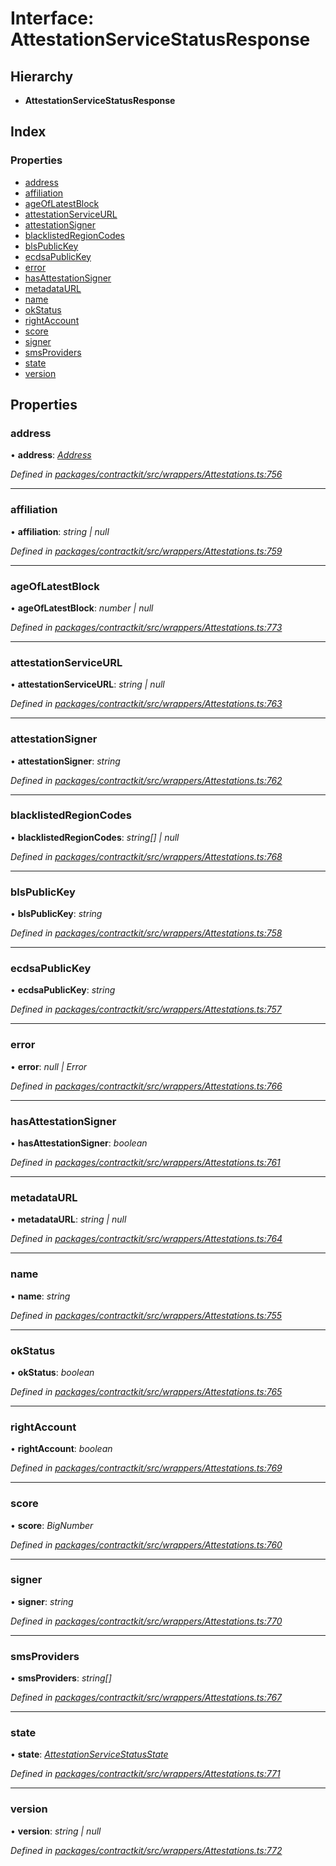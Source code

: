 # Interface: AttestationServiceStatusResponse

## Hierarchy

* **AttestationServiceStatusResponse**

## Index

### Properties

* [address](_wrappers_attestations_.attestationservicestatusresponse.md#address)
* [affiliation](_wrappers_attestations_.attestationservicestatusresponse.md#affiliation)
* [ageOfLatestBlock](_wrappers_attestations_.attestationservicestatusresponse.md#ageoflatestblock)
* [attestationServiceURL](_wrappers_attestations_.attestationservicestatusresponse.md#attestationserviceurl)
* [attestationSigner](_wrappers_attestations_.attestationservicestatusresponse.md#attestationsigner)
* [blacklistedRegionCodes](_wrappers_attestations_.attestationservicestatusresponse.md#blacklistedregioncodes)
* [blsPublicKey](_wrappers_attestations_.attestationservicestatusresponse.md#blspublickey)
* [ecdsaPublicKey](_wrappers_attestations_.attestationservicestatusresponse.md#ecdsapublickey)
* [error](_wrappers_attestations_.attestationservicestatusresponse.md#error)
* [hasAttestationSigner](_wrappers_attestations_.attestationservicestatusresponse.md#hasattestationsigner)
* [metadataURL](_wrappers_attestations_.attestationservicestatusresponse.md#metadataurl)
* [name](_wrappers_attestations_.attestationservicestatusresponse.md#name)
* [okStatus](_wrappers_attestations_.attestationservicestatusresponse.md#okstatus)
* [rightAccount](_wrappers_attestations_.attestationservicestatusresponse.md#rightaccount)
* [score](_wrappers_attestations_.attestationservicestatusresponse.md#score)
* [signer](_wrappers_attestations_.attestationservicestatusresponse.md#signer)
* [smsProviders](_wrappers_attestations_.attestationservicestatusresponse.md#smsproviders)
* [state](_wrappers_attestations_.attestationservicestatusresponse.md#state)
* [version](_wrappers_attestations_.attestationservicestatusresponse.md#version)

## Properties

###  address

• **address**: *[Address](../modules/_base_.md#address)*

*Defined in [packages/contractkit/src/wrappers/Attestations.ts:756](https://github.com/celo-org/celo-monorepo/blob/master/packages/contractkit/src/wrappers/Attestations.ts#L756)*

___

###  affiliation

• **affiliation**: *string | null*

*Defined in [packages/contractkit/src/wrappers/Attestations.ts:759](https://github.com/celo-org/celo-monorepo/blob/master/packages/contractkit/src/wrappers/Attestations.ts#L759)*

___

###  ageOfLatestBlock

• **ageOfLatestBlock**: *number | null*

*Defined in [packages/contractkit/src/wrappers/Attestations.ts:773](https://github.com/celo-org/celo-monorepo/blob/master/packages/contractkit/src/wrappers/Attestations.ts#L773)*

___

###  attestationServiceURL

• **attestationServiceURL**: *string | null*

*Defined in [packages/contractkit/src/wrappers/Attestations.ts:763](https://github.com/celo-org/celo-monorepo/blob/master/packages/contractkit/src/wrappers/Attestations.ts#L763)*

___

###  attestationSigner

• **attestationSigner**: *string*

*Defined in [packages/contractkit/src/wrappers/Attestations.ts:762](https://github.com/celo-org/celo-monorepo/blob/master/packages/contractkit/src/wrappers/Attestations.ts#L762)*

___

###  blacklistedRegionCodes

• **blacklistedRegionCodes**: *string[] | null*

*Defined in [packages/contractkit/src/wrappers/Attestations.ts:768](https://github.com/celo-org/celo-monorepo/blob/master/packages/contractkit/src/wrappers/Attestations.ts#L768)*

___

###  blsPublicKey

• **blsPublicKey**: *string*

*Defined in [packages/contractkit/src/wrappers/Attestations.ts:758](https://github.com/celo-org/celo-monorepo/blob/master/packages/contractkit/src/wrappers/Attestations.ts#L758)*

___

###  ecdsaPublicKey

• **ecdsaPublicKey**: *string*

*Defined in [packages/contractkit/src/wrappers/Attestations.ts:757](https://github.com/celo-org/celo-monorepo/blob/master/packages/contractkit/src/wrappers/Attestations.ts#L757)*

___

###  error

• **error**: *null | Error*

*Defined in [packages/contractkit/src/wrappers/Attestations.ts:766](https://github.com/celo-org/celo-monorepo/blob/master/packages/contractkit/src/wrappers/Attestations.ts#L766)*

___

###  hasAttestationSigner

• **hasAttestationSigner**: *boolean*

*Defined in [packages/contractkit/src/wrappers/Attestations.ts:761](https://github.com/celo-org/celo-monorepo/blob/master/packages/contractkit/src/wrappers/Attestations.ts#L761)*

___

###  metadataURL

• **metadataURL**: *string | null*

*Defined in [packages/contractkit/src/wrappers/Attestations.ts:764](https://github.com/celo-org/celo-monorepo/blob/master/packages/contractkit/src/wrappers/Attestations.ts#L764)*

___

###  name

• **name**: *string*

*Defined in [packages/contractkit/src/wrappers/Attestations.ts:755](https://github.com/celo-org/celo-monorepo/blob/master/packages/contractkit/src/wrappers/Attestations.ts#L755)*

___

###  okStatus

• **okStatus**: *boolean*

*Defined in [packages/contractkit/src/wrappers/Attestations.ts:765](https://github.com/celo-org/celo-monorepo/blob/master/packages/contractkit/src/wrappers/Attestations.ts#L765)*

___

###  rightAccount

• **rightAccount**: *boolean*

*Defined in [packages/contractkit/src/wrappers/Attestations.ts:769](https://github.com/celo-org/celo-monorepo/blob/master/packages/contractkit/src/wrappers/Attestations.ts#L769)*

___

###  score

• **score**: *BigNumber*

*Defined in [packages/contractkit/src/wrappers/Attestations.ts:760](https://github.com/celo-org/celo-monorepo/blob/master/packages/contractkit/src/wrappers/Attestations.ts#L760)*

___

###  signer

• **signer**: *string*

*Defined in [packages/contractkit/src/wrappers/Attestations.ts:770](https://github.com/celo-org/celo-monorepo/blob/master/packages/contractkit/src/wrappers/Attestations.ts#L770)*

___

###  smsProviders

• **smsProviders**: *string[]*

*Defined in [packages/contractkit/src/wrappers/Attestations.ts:767](https://github.com/celo-org/celo-monorepo/blob/master/packages/contractkit/src/wrappers/Attestations.ts#L767)*

___

###  state

• **state**: *[AttestationServiceStatusState](../enums/_wrappers_attestations_.attestationservicestatusstate.md)*

*Defined in [packages/contractkit/src/wrappers/Attestations.ts:771](https://github.com/celo-org/celo-monorepo/blob/master/packages/contractkit/src/wrappers/Attestations.ts#L771)*

___

###  version

• **version**: *string | null*

*Defined in [packages/contractkit/src/wrappers/Attestations.ts:772](https://github.com/celo-org/celo-monorepo/blob/master/packages/contractkit/src/wrappers/Attestations.ts#L772)*
